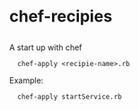 # chef-recipies
##
A start up with chef

      chef-apply <recipie-name>.rb

Example:
 
      chef-apply startService.rb
